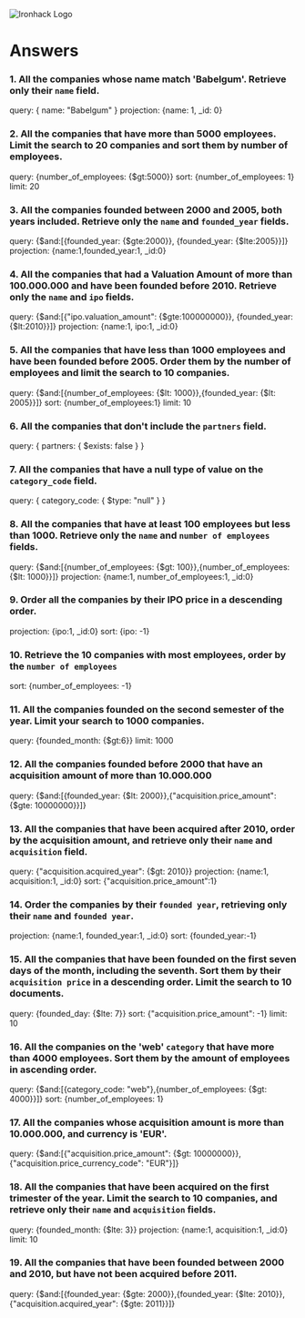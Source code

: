 ![Ironhack Logo](https://i.imgur.com/1QgrNNw.png)

# Answers

### 1. All the companies whose name match 'Babelgum'. Retrieve only their `name` field.

query: { name: "Babelgum"  }
projection: {name: 1, _id: 0}

### 2. All the companies that have more than 5000 employees. Limit the search to 20 companies and sort them by **number of employees**.

query: {number_of_employees: {$gt:5000}}
sort: {number_of_employees: 1}
limit: 20

### 3. All the companies founded between 2000 and 2005, both years included. Retrieve only the `name` and `founded_year` fields.

query: {$and:[{founded_year: {$gte:2000}}, {founded_year: {$lte:2005}}]}
projection: {name:1,founded_year:1, _id:0}

### 4. All the companies that had a Valuation Amount of more than 100.000.000 and have been founded before 2010. Retrieve only the `name` and `ipo` fields.

query: {$and:[{"ipo.valuation_amount": {$gte:100000000}}, {founded_year: {$lt:2010}}]}
projection: {name:1, ipo:1, _id:0}

### 5. All the companies that have less than 1000 employees and have been founded before 2005. Order them by the number of employees and limit the search to 10 companies.

query: {$and:[{number_of_employees: {$lt: 1000}},{founded_year: {$lt: 2005}}]}
sort: {number_of_employees:1} 
limit: 10
### 6. All the companies that don't include the `partners` field.

query: { partners: { $exists: false } }

### 7. All the companies that have a null type of value on the `category_code` field.

query: { category_code: { $type: "null" } }

### 8. All the companies that have at least 100 employees but less than 1000. Retrieve only the `name` and `number of employees` fields.

query: {$and:[{number_of_employees: {$gt: 100}},{number_of_employees: {$lt: 1000}}]}
projection: {name:1, number_of_employees:1, _id:0}
### 9. Order all the companies by their IPO price in a descending order.

projection: {ipo:1, _id:0}
sort: {ipo: -1}
### 10. Retrieve the 10 companies with most employees, order by the `number of employees`

sort: {number_of_employees: -1}
### 11. All the companies founded on the second semester of the year. Limit your search to 1000 companies.

query: {founded_month: {$gt:6}}
limit: 1000

### 12. All the companies founded before 2000 that have an acquisition amount of more than 10.000.000

query: {$and:[{founded_year: {$lt: 2000}},{"acquisition.price_amount": {$gte: 10000000}}]}
### 13. All the companies that have been acquired after 2010, order by the acquisition amount, and retrieve only their `name` and `acquisition` field.

query: {"acquisition.acquired_year": {$gt: 2010}}
projection: {name:1, acquisition:1, _id:0}
sort: {"acquisition.price_amount":1}
### 14. Order the companies by their `founded year`, retrieving only their `name` and `founded year`.

projection: {name:1, founded_year:1, _id:0}
sort: {founded_year:-1}

### 15. All the companies that have been founded on the first seven days of the month, including the seventh. Sort them by their `acquisition price` in a descending order. Limit the search to 10 documents.

query: {founded_day: {$lte: 7}}
sort: {"acquisition.price_amount": -1}
limit: 10

### 16. All the companies on the 'web' `category` that have more than 4000 employees. Sort them by the amount of employees in ascending order.

query: {$and:[{category_code: "web"},{number_of_employees: {$gt: 4000}}]}
sort: {number_of_employees: 1}

### 17. All the companies whose acquisition amount is more than 10.000.000, and currency is 'EUR'.

query: {$and:[{"acquisition.price_amount": {$gt: 10000000}},{"acquisition.price_currency_code": "EUR"}]}

### 18. All the companies that have been acquired on the first trimester of the year. Limit the search to 10 companies, and retrieve only their `name` and `acquisition` fields.

query: {founded_month: {$lte: 3}}
projection: {name:1, acquisition:1, _id:0}
limit: 10
### 19. All the companies that have been founded between 2000 and 2010, but have not been acquired before 2011.

query: {$and:[{founded_year: {$gte: 2000}},{founded_year: {$lte: 2010}},{"acquisition.acquired_year": {$gte: 2011}}]}